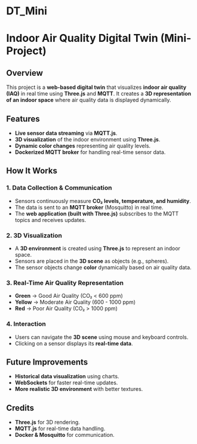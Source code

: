 # DT_Mini
# Indoor Air Quality Digital Twin (Mini-Project)

## Overview
This project is a **web-based digital twin** that visualizes **indoor air quality (IAQ)** in real time using **Three.js** and **MQTT**. It creates a **3D representation of an indoor space** where air quality data is displayed dynamically.

## Features
- **Live sensor data streaming** via **MQTT.js**.
- **3D visualization** of the indoor environment using **Three.js**.
- **Dynamic color changes** representing air quality levels.
- **Dockerized MQTT broker** for handling real-time sensor data.

## How It Works

### **1. Data Collection & Communication**
- Sensors continuously measure **CO₂ levels, temperature, and humidity**.
- The data is sent to an **MQTT broker** (Mosquitto) in real time.
- The **web application (built with Three.js)** subscribes to the MQTT topics and receives updates.

### **2. 3D Visualization**
- A **3D environment** is created using **Three.js** to represent an indoor space.
- Sensors are placed in the **3D scene** as objects (e.g., spheres).
- The sensor objects change **color** dynamically based on air quality data.

### **3. Real-Time Air Quality Representation**
- **Green** → Good Air Quality (CO₂ < 600 ppm)
- **Yellow** → Moderate Air Quality (600 - 1000 ppm)
- **Red** → Poor Air Quality (CO₂ > 1000 ppm)

### **4. Interaction**
- Users can navigate the **3D scene** using mouse and keyboard controls.
- Clicking on a sensor displays its **real-time data**.

## Future Improvements
- **Historical data visualization** using charts.
- **WebSockets** for faster real-time updates.
- **More realistic 3D environment** with better textures.

## Credits
- **Three.js** for 3D rendering.
- **MQTT.js** for real-time data handling.
- **Docker & Mosquitto** for communication.
